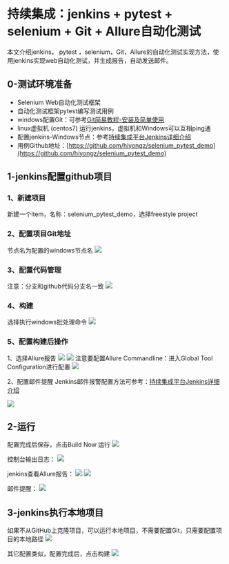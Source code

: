 # 持续集成：jenkins + pytest + selenium + Git + Allure自动化测试
本文介绍jenkins， pytest ，selenium，Git，Allure的自动化测试实现方法，使用jenkins实现web自动化测试，并生成报告，自动发送邮件。

<!--more-->
## 0-测试环境准备
- Selenium Web自动化测试框架
- 自动化测试框架pytest编写测试用例
- windows配置Git：可参考[Git简易教程-安装及简单使用](https://blog.csdn.net/u010698107/article/details/111414654)
- linux虚拟机 (centos7) 运行jenkins，虚拟机和Windows可以互相ping通
- 配置jenkins-Windows节点：参考[持续集成平台Jenkins详细介绍](https://blog.csdn.net/u010698107/article/details/113823608)
- 用例Github地址：[https://github.com/hiyongz/selenium_pytest_demo](https://github.com/hiyongz/selenium_pytest_demo)

## 1-jenkins配置github项目
### 1、新建项目
新建一个item，名称：selenium_pytest_demo，选择freestyle project

### 2、配置项目Git地址
节点名为配置的windows节点名
![](continuous-integration-for-jenkins-example/jenkins-github.png)

### 3、配置代码管理
注意：分支和github代码分支名一致
![](continuous-integration-for-jenkins-example/jenkins-source-code-management.png)

### 4、构建
选择执行windows批处理命令
![](continuous-integration-for-jenkins-example/jenkins-build.png)
### 5、配置构建后操作
1、选择Allure报告
![](continuous-integration-for-jenkins-example/jenkins-post-allure-report.png)
![](continuous-integration-for-jenkins-example/jenkins-post-allure-report-path.png)
注意要配置Allure Commandline：进入Global Tool Configuration进行配置
![](continuous-integration-for-jenkins-example/jenkins-allure-commandline.png)

2、配置邮件提醒
Jenkins邮件报警配置方法可参考：[持续集成平台Jenkins详细介绍](https://blog.csdn.net/u010698107/article/details/113823608)

![](continuous-integration-for-jenkins-example/jenkins-email.png)

## 2-运行
配置完成后保存，点击Build Now 运行
![](continuous-integration-for-jenkins-example/jenkins-build-now.png)

控制台输出日志：
![](continuous-integration-for-jenkins-example/jenkins-console-output.png)

jenkins查看Allure报告：
![](continuous-integration-for-jenkins-example/jenkins-allure-report.png)
![](continuous-integration-for-jenkins-example/jenkins-allure-report2.png)

邮件提醒：
![](continuous-integration-for-jenkins-example/jenkins-email2.png)

## 3-jenkins执行本地项目
如果不从GitHub上克隆项目，可以运行本地项目，不需要配置Git，只需要配置项目的本地路径
![](continuous-integration-for-jenkins-example/jenkins-build-local.png)

其它配置类似，配置完成后，点击构建
![](continuous-integration-for-jenkins-example/jenkins-build-local-output.png)



